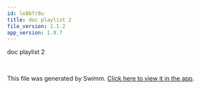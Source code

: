 ```yaml
---
id: le8bfr9u
title: doc playlist 2
file_version: 1.1.2
app_version: 1.9.7
---
```


doc playlist 2

<br/>

This file was generated by Swimm. [Click here to view it in the app](http://localhost:5000/repos/Z2l0aHViJTNBJTNBTm9hUmVwbyUzQSUzQU5vYW96ZXI=/docs/le8bfr9u).
